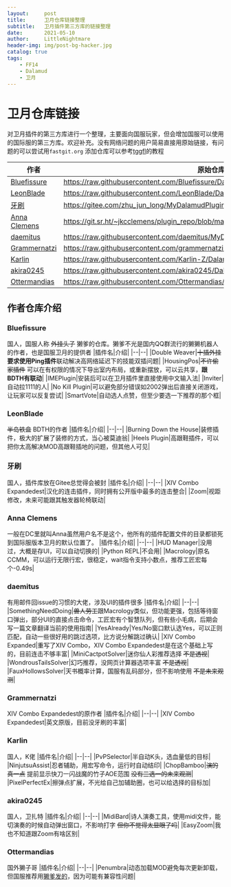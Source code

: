 ```yaml
---
layout:     post
title:      卫月仓库链接整理
subtitle:   卫月插件第三方库的链接整理
date:       2021-05-10
author:     LittleNightmare
header-img: img/post-bg-hacker.jpg
catalog: true
tags:
    - FF14
    - Dalamud
    - 卫月
---
```

# 卫月仓库链接
对卫月插件的第三方库进行一个整理，主要面向国服玩家，但会增加国服可以使用的国际服的第三方库。欢迎补充。没有网络问题的用户简易直接用原始链接，有问题的可以尝试用`fastgit.org`
添加仓库可以参考[tggfl](https://bbs.tggfl.com/topic/115/midibard-%E5%8D%AB%E6%9C%88%E6%A1%86%E6%9E%B6%E4%B8%8B%E7%9A%84%E6%BC%94%E5%A5%8F%E6%8F%92%E4%BB%B6)的教程

|作者|原始仓库链接|国服代理链接|
|--|--|--|
|[Bluefissure](https://github.com/Bluefissure)|https://raw.githubusercontent.com/Bluefissure/DalamudPlugins/Bluefissure/pluginmaster.json|https://raw.fastgit.org/Bluefissure/DalamudPlugins/Bluefissure/pluginmaster.json|
|[LeonBlade](https://github.com/LeonBlade)|https://raw.githubusercontent.com/LeonBlade/DalamudPlugins/main/repo.json|https://raw.fastgit.org/LeonBlade/DalamudPlugins/main/repo.json|
|[牙刷](https://github.com/tssailzz8)|https://gitee.com/zhu_jun_long/MyDalamudPlugins/raw/master/pluginmaster.json|无|
|[Anna Clemens](https://github.com/ascclemens)|https://git.sr.ht/~jkcclemens/plugin_repo/blob/master/pluginmaster.json|无|
|[daemitus](https://github.com/daemitus)|https://raw.githubusercontent.com/daemitus/MyDalamudPlugins/master/pluginmaster.json|https://raw.fastgit.org/daemitus/MyDalamudPlugins/master/pluginmaster.json|
|[Grammernatzi](https://github.com/Grammernatzi)|https://raw.githubusercontent.com/grammernatzi/MyDalamudPlugins/master/pluginmaster.json|https://raw.fastgit.org/grammernatzi/MyDalamudPlugins/master/pluginmaster.json|
|[Karlin](https://github.com/Karlin-Z)|https://raw.githubusercontent.com/Karlin-Z/DalamudPlugins/main/pluginmaster.json|https://raw.fastgit.org/Karlin-Z/DalamudPlugins/main/pluginmaster.json|
|[akira0245](https://github.com/akira0245)|https://raw.githubusercontent.com/akira0245/DalamudPlugins/cn/pluginmaster.json|https://raw.fastgit.org/akira0245/DalamudPlugins/cn/pluginmaster.json|
|[Ottermandias](https://github.com/Ottermandias)|https://raw.githubusercontent.com/Ottermandias/DalamudRepos/master/repo.json|https://raw.fastgit.org/Ottermandias/DalamudRepos/master/repo.json|

## 作者仓库介绍
### Bluefissure
国人，国服人称 ~~外挂头子~~ 獭爹的仓库。獭爹不光是国内QQ群流行的獭獭机器人的作者，也是国服卫月的提供者
|插件名|介绍|
|--|--|
|Double Weaver|~~十插外挂~~ **要求使用Ping插件**联动解决高网络延迟下的技能双插问题|
|HousingPos|~~不许偷家插件~~ 可以在有权限的情况下导出室内布局，或重新摆放，可以云共享，**跟BDTH有联动**|
|IMEPlugin|安装后可以在卫月插件里直接使用中文输入法|
|Inviter|自动拉1111的人|
|No Kill Plugin|可以避免部分错误如2002弹出后直接关闭游戏，让玩家可以反复尝试|
|SmartVote|自动选人点赞，但至少要选一下推荐的那个框|

### LeonBlade
~~半岛铁盒~~ BDTH的作者
|插件名|介绍|
|--|--|
|Burning Down the House|装修插件，极大的扩展了装修的方式，当心被莫迪翁|
|Heels Plugin|高跟鞋插件，可以把你太高解决MOD高跟鞋插地的问题，但其他人可见|

### 牙刷
国人，插件库放在Gitee总觉得会被封
|插件名|介绍|
|--|--|
|XIV Combo Expandedest|汉化的连击插件，同时拥有公开版中最多的连击整合|
|Zoom|视距修改，未来可能跟其触发器轮椅联动|
### Anna Clemens
一般在DC里就叫Anna虽然用户名不是这个，他所有的插件配置文件的目录都锁死到国际服版本卫月的默认位置了。
|插件名|介绍|
|--|--|
|HUD Manager|没用过，大概是存UI，可以自动切换的|
|Python REPL|不会用|
|Macrology|原名CCMM，可以运行无限行宏，很稳定，wait指令支持小数点，推荐工匠宏每个-0.49s|

### daemitus
有用邮件回issue的习惯的大佬，涉及UI的插件很多
|插件名|介绍|
|--|--|
|SomethingNeedDoing|~~兽人劳工~~跟Macrology类似，但功能更强，包括等待窗口弹出，部分UI的直接点击命令，工匠宏有个智慧队列，但有些小毛病，后期会写一篇文章翻译当前的使用指南|
|YesAlready|Yes/No窗口默认选Yes，可以正则匹配，自动一些很好用的跳过选项，比方说分解跳过确认|
|XIV Combo Expanded|重写了XIV Combo，XIV Combo Expandedest是在这个基础上写的，目前连击不够丰富|
|MiniCactpotSolver|迷你仙人彩推荐选择 ~~不是透视~~|
|WondrousTailsSolver|幻巧推荐，没网页计算器选项丰富 ~~不是透视~~|
|FauxHollowsSolver|天书概率计算，国服有乱码部分，但不影响使用 ~~不是未来观测~~|

### Grammernatzi
XIV Combo Expandedest的原作者
|插件名|介绍|
|--|--|
|XIV Combo Expandedest|英文原版，目前没牙刷的丰富|

### Karlin
国人，K佬
|插件名|介绍|
|--|--|
|PvPSelector|半自动K头，选血量低的目标|
|NinjutsuAssist|忍者辅助，用宏写命令，运行时自动结印|
|ChopBamboo|~~演的真一点~~ 提前显示快刀一闪战魔的竹子AOE范围 ~~没有三选一的未来观测~~|
|PixelPerfectEx|擦弹点扩展，不光给自己加辅助圈，也可以给选择的目标加|

### akira0245
国人，卫扎特
|插件名|介绍|
|--|--|
|MidiBard|诗人演奏工具，使用midi文件，能切演奏的时候自动弹出窗口，不影响打字 ~~但你不觉得太显眼了吗~~|
|EasyZoom|我也不知道跟Zoom有啥区别|

### Ottermandias
国外獭子哥
|插件名|介绍|
|--|--|
|Penumbra|动态加载MOD避免每次更新卸载，但国服推荐用[獭爹发的](https://github.com/Bluefissure/Penumbra/releases/latest)，因为可能有兼容性问题|